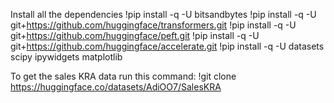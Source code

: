 Install all the dependencies
!pip install -q -U bitsandbytes
!pip install -q -U git+https://github.com/huggingface/transformers.git
!pip install -q -U git+https://github.com/huggingface/peft.git
!pip install -q -U git+https://github.com/huggingface/accelerate.git
!pip install -q -U datasets scipy ipywidgets matplotlib

To get the sales KRA data run this command:
!git clone https://huggingface.co/datasets/AdiOO7/SalesKRA
